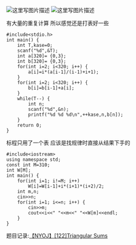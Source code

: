 ![这里写图片描述](http://img.blog.csdn.net/20160130020412685)
![这里写图片描述](http://img.blog.csdn.net/20160130020419295)

有大量的重复计算
所以感觉还是打表好一些

```
#include<stdio.h>
int main() {
	int T,kase=0;
	scanf("%d",&T);
	int a[320]= {0,3};
	int b[320]= {0,3};
	for(int i=2; i<320; i++) {
		a[i]=i*(a[i-1]/(i-1)+i+1);
	}
	for(int i=2; i<320; i++) {
		b[i]=b[i-1]+a[i];
	}
	while(T--) {
		int n;
		scanf("%d",&n);
		printf("%d %d %d\n",++kase,n,b[n]);
	}
	return 0;
}

```

标程只用了一个表
应该是找规律时直接从结果下手的

```
#include<iostream>
using namespace std;
const int M=310;
int W[M];
int main() {
	for(int i=1; i!=M; i++)
		W[i]=W[i-1]+i*(i+1)*(i+2)/2;
	int m,n;
	cin>>n;
	for(int i=1; i<=n; i++) {
		cin>>m;
		cout<<i<<" "<<m<<" "<<W[m]<<endl;
	}
}
```

题目记录:[【NYOJ】[122]Triangular Sums](http://acm.nyist.net/JudgeOnline/problem.php?pid=122)